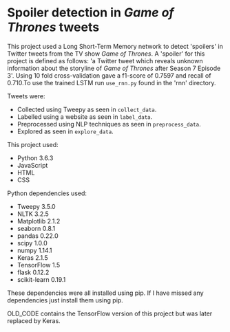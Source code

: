 # Spoiler detection in _Game of Thrones_ tweets

This project used a Long Short-Term Memory network to detect 'spoilers' in Twitter tweets from
the TV show _Game of Thrones_. A 'spoiler' for this project is defined as follows: 'a Twitter
tweet which reveals unknown information about the storyline of _Game of Thrones_ after Season 7
Episode 3'. Using 10 fold cross-validation gave a f1-score of 0.7597 and
recall of 0.710.To use the trained LSTM run `use_rnn.py` found in the 'rnn' directory.

Tweets were:
* Collected using Tweepy as seen in `collect_data`.
* Labelled using a website as seen in `label_data`.
* Preprocessed using NLP techniques as seen in `preprocess_data`.
* Explored as seen in `explore_data`.

This project used:
* Python 3.6.3
* JavaScript
* HTML
* CSS

Python dependencies used:
* Tweepy 3.5.0
* NLTK 3.2.5
* Matplotlib 2.1.2
* seaborn 0.8.1
* pandas 0.22.0
* scipy 1.0.0
* numpy 1.14.1
* Keras 2.1.5
* TensorFlow 1.5
* flask 0.12.2
* scikit-learn 0.19.1

These dependencies were all installed using pip. If I have missed any dependencies just install
them using pip.

OLD_CODE contains the TensorFlow version of this project but was later replaced by Keras.



